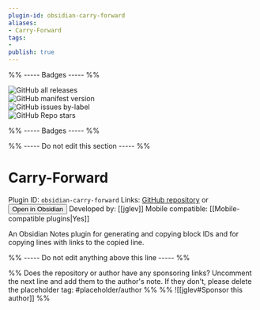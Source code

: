 ```yaml
---
plugin-id: obsidian-carry-forward
aliases:
- Carry-Forward
tags: 
- 
publish: true
---
```


%% ----- Badges ----- %%

![GitHub all releases](https://img.shields.io/github/downloads/jglev/obsidian-carry-forward/total?color=573E7A&logo=github&style=for-the-badge)   
![GitHub manifest version](https://img.shields.io/github/manifest-json/v/jglev/obsidian-carry-forward?color=573E7A&logo=github&style=for-the-badge)   
![GitHub issues by-label](https://img.shields.io/github/issues/jglev/obsidian-carry-forward/help%20wanted?color=573E7A&logo=github&style=for-the-badge)   
![GitHub Repo stars](https://img.shields.io/github/stars/jglev/obsidian-carry-forward?color=573E7A&logo=github&style=for-the-badge)

%% ----- Badges ----- %%

%% ----- Do not edit this section ----- %%

# Carry-Forward

Plugin ID: `obsidian-carry-forward`
Links: [GitHub repository](https://github.com/jglev/obsidian-carry-forward) or [<button id=HH>Open in Obsidian</button>](obsidian://goto-plugin?id=obsidian-carry-forward)
Developed by: [[jglev]]
Mobile compatible: [[Mobile-compatible plugins|Yes]]

An Obsidian Notes plugin for generating and copying block IDs and for copying lines with links to the copied line.

%% ----- Do not edit anything above this line ----- %% 

%% Does the repository or author have any sponsoring links? Uncomment the next line and add them to the author's note. If they don't, please delete the placeholder tag: #placeholder/author %%
%% ![[jglev#Sponsor this author]] %%
